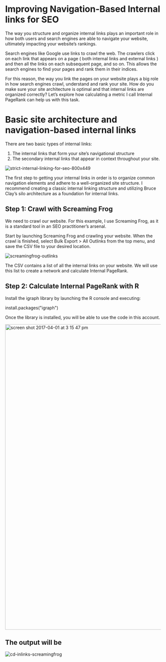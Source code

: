 # Improving Navigation-Based Internal links for SEO  

The way you structure and organize internal links plays an important role in how both users and search engines are able to navigate your website, ultimately impacting your website’s rankings.

Search engines like Google use links to crawl the web. The crawlers click on each link that appears on a page ( both internal links and external links ) and then all the links on each subsequent page, and so on. This allows the search engines to find your pages and rank them in their indices.

For this reason, the way you link the pages on your website plays a big role in how search engines crawl, understand and rank your site. How do you make sure your site architecture is optimal and that internal links are organized correctly? Let’s explore how calculating a metric I call Internal PageRank can help us with this task.

# Basic site architecture and navigation-based internal links 

There are two basic types of internal links: 
1. The internal links that form your site’s navigational structure 
2. The secondary internal links that appear in context throughout your site.

![strict-internal-linking-for-seo-800x449](https://cloud.githubusercontent.com/assets/4533327/24578475/ae414334-16e9-11e7-8168-f4e8f5289e78.png)

The first step to getting your internal links in order is to organize common navigation elements and adhere to a well-organized site structure. I recommend creating a classic internal linking structure and utilizing Bruce Clay’s silo architecture as a foundation for internal links.

## Step 1: Crawl with Screaming Frog

We need to crawl our website. For this example, I use Screaming Frog, as it is a standard tool in an SEO practitioner’s arsenal.

Start by launching Screaming Frog and crawling your website. When the crawl is finished, select Bulk Export > All Outlinks from the top menu, and save the CSV file to your desired location.

![screamingfrog-outlinks](https://cloud.githubusercontent.com/assets/4533327/24578508/3283ce46-16ea-11e7-8ed8-86825be64cc6.png)

The CSV contains a list of all the internal links on your website. We will use this list to create a network and calculate Internal PageRank.

## Step 2: Calculate Internal PageRank with R

Install the igraph library by launching the R console and executing:

install.packages("igraph")

Once the library is installed, you will be able to use the code in this account.

<img width="989" alt="screen shot 2017-04-01 at 3 15 47 pm" src="https://cloud.githubusercontent.com/assets/4533327/24578697/3b11138a-16ee-11e7-801d-08771e26c328.png">

## The output will be 

![cd-inlinks-screamingfrog](https://cloud.githubusercontent.com/assets/4533327/24578670/b8349bc6-16ed-11e7-9244-25cf4d0c06ac.png)
